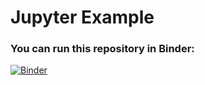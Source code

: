 # Jupyter Example
### You can run this repository in Binder:
[![Binder](https://mybinder.org/badge_logo.svg)](https://mybinder.org/v2/gh/itscamlong/jupyterex/master?filepath=some_extras.ipynb)